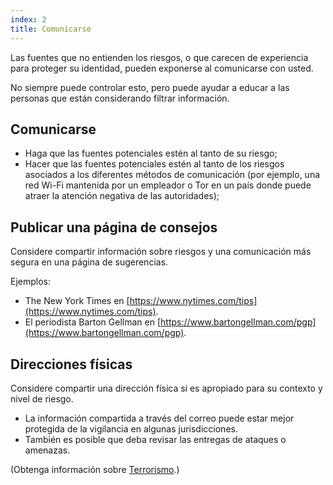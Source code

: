 ```yaml
---
index: 2
title: Comunicarse
---
```

Las fuentes que no entienden los riesgos, o que carecen de experiencia para proteger su identidad, pueden exponerse al comunicarse con usted.

No siempre puede controlar esto, pero puede ayudar a educar a las personas que están considerando filtrar información.

## Comunicarse

* Haga que las fuentes potenciales estén al tanto de su riesgo;
* Hacer que las fuentes potenciales estén al tanto de los riesgos asociados a los diferentes métodos de comunicación (por ejemplo, una red Wi-Fi mantenida por un empleador o Tor en un país donde puede atraer la atención negativa de las autoridades);

## Publicar una página de consejos

Considere compartir información sobre riesgos y una comunicación más segura en una página de sugerencias.

Ejemplos:

* The New York Times en [https://www.nytimes.com/tips](https://www.nytimes.com/tips).
* El periodista Barton Gellman en [https://www.bartongellman.com/pgp](https://www.bartongellman.com/pgp).

## Direcciones físicas

Considere compartir una dirección física si es apropiado para su contexto y nivel de riesgo.

* La información compartida a través del correo puede estar mejor protegida de la vigilancia en algunas jurisdicciones.
* También es posible que deba revisar las entregas de ataques o amenazas.

(Obtenga información sobre [Terrorismo](umbrella://incident-response/terrorism/beginner).)